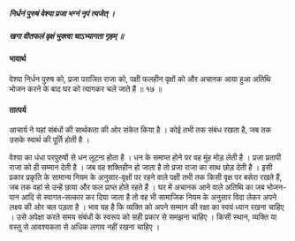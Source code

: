 ##### निर्धनं पुरुषं वेश्या प्रजा भग्नं नृपं त्यजेत् ।
##### खगा वीतफलं वृक्षं भुक्त्वा चाऽभ्यागता गृहम् ॥

#### भावार्थ

वेश्या निर्धन पुरुष को, प्रजा पराजित राजा को, पक्षी फलहीन वृक्षों को और अचानक आया हुआ अतिथि भोजन करने के बाद घर को त्यागकर चले जाते हैं ॥ १७ ॥

#### तात्पर्य

आचार्य ने यहां संबंधों की सार्थकता की ओर संकेत किया है । कोई तभी तक संबंध रखता है, जब तक उसके स्वार्थ की पूर्ति होती है ।

वेश्या का धंधा परपुरुषों से धन लूटना होता है । धन के समाप्त होने पर वह मुंह मोड़ लेती है । प्रजा प्रतापी राजा को ही सम्मान देती है । जब वह शक्तिहीन हो जाता है तो प्रजा राजा का साथ छोड़ देती है । इसी प्रकार प्रकृति के सामान्य नियम के अनुसार-वृक्षों पर रहने वाले पक्षी तभी तक किसी वृक्ष पर बसेरा रखते हैं, जब तक वहां से उन्हें छाया और फल प्राप्त होते रहते हैं । घर में अचानक आने वाले अतिथि का जब भोजन-पान आदि से स्वागत-सत्कार कर दिया जाता है तो वह भी सामाजिक नियम के अनुसार विदा लेकर अपने लक्ष्य की ओर चल पड़ता है । भाव यह है कि व्यक्ति को अपने सम्मान की रक्षा का स्वयं ध्यान रखना चाहिए । उसे अपेक्षा करते समय संबंधों के स्वरूप को सही प्रकार से समझना चाहिए । किसी स्थान, व्यक्ति या वस्तु से आवश्यकता से अधिक लगाव नहीं रखना चाहिए ।